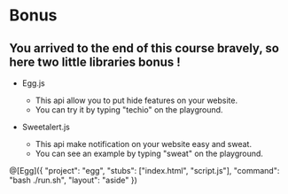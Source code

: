 # Bonus

## You arrived to the end of this course bravely, so here two little libraries bonus !

- Egg.js

    - This api allow you to put hide features on your website.<br>
    - You can try it by typing "techio" on the playground.

- Sweetalert.js
    - This api make notification on your website easy and sweat.<br>
    - You can see an example by typing "sweat" on the playground.

@[Egg]({ "project": "egg", "stubs": ["index.html", "script.js"], "command": "bash ./run.sh", "layout": "aside" })
